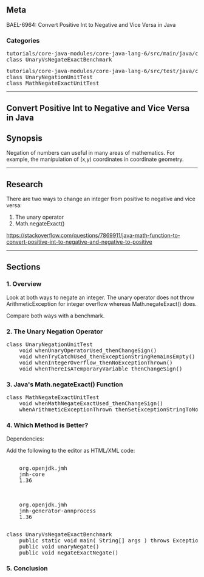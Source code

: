<h2>Meta</h2>

BAEL-6964: Convert Positive Int to Negative and Vice Versa in Java

<h3>Categories</h3>

<pre>
tutorials/core-java-modules/core-java-lang-6/src/main/java/com/baeldung
class UnaryVsNegateExactBenchmark
</pre>

<pre>
tutorials/core-java-modules/core-java-lang-6/src/test/java/com/baeldung
class UnaryNegationUnitTest
class MathNegateExactUnitTest
</pre>

------------------------------------------
<h2>Convert Positive Int to Negative and Vice Versa in Java</h2>

<h2>Synopsis</h2>

Negation of numbers can useful in many areas of mathematics. For example, the manipulation of (x,y) coordinates in coordinate geometry.

------------------------------------------
<h2>Research</h2>

There are two ways to change an integer from positive to negative and vice versa:

<ol>
    <li>The unary operator</li>
    <li>Math.negateExact()</li>
</ol>

https://stackoverflow.com/questions/7869911/java-math-function-to-convert-positive-int-to-negative-and-negative-to-positive

------------------------------------------
<h2>Sections</h2>

<h3>1. Overview</h3>

Look at both ways to negate an integer. The unary operator does not throw ArithmeticException for integer overflow whereas Math.negateExact() does.

Compare both ways with a benchmark.

<h3>2. The Unary Negation Operator</h3>

<pre>
class UnaryNegationUnitTest
    void whenUnaryOperatorUsed_thenChangeSign()
    void whenTryCatchUsed_thenExceptionStringRemainsEmpty()
    void whenIntegerOverflow_thenNoExceptionThrown()
    void whenThereIsATemporaryVariable_thenChangeSign()
</pre>

<h3>3. Java's Math.negateExact() Function</h3>

<pre>
class MathNegateExactUnitTest
    void whenMathNegateExactUsed_thenChangeSign()
    whenArithmeticExceptionThrown_thenSetExceptionStringToNotEmpty()
</pre>

<h3>4. Which Method is Better?</h3>

Dependencies:

Add the following to the editor as HTML/XML code:

<pre>
<dependency>
    <groupId>org.openjdk.jmh</groupId>
    <artifactId>jmh-core</artifactId>
    <version>1.36</version>
</dependency>

<dependency>
    <groupId>org.openjdk.jmh</groupId>
    <artifactId>jmh-generator-annprocess</artifactId>
    <version>1.36</version>
</dependency>
</pre>

<pre>
class UnaryVsNegateExactBenchmark
    public static void main( String[] args ) throws Exception
    public void unaryNegate()
    public void negateExactNegate()
</pre>

<h3>5. Conclusion</h3>